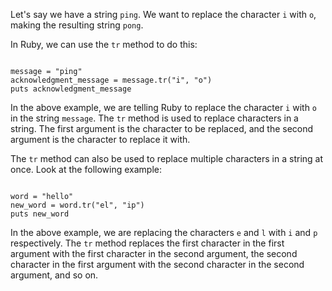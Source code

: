 Let's say we have a string `ping`. We want to replace the character `i` with `o`, making the resulting string `pong`.

In Ruby, we can use the `tr` method to do this:

<codeblock language="ruby" type="lesson">
<code>
message = "ping"
acknowledgment_message = message.tr("i", "o")
puts acknowledgment_message
</code>
</codeblock>

In the above example, we are telling Ruby to replace the character `i` with `o` in the string `message`. The `tr` method is used to replace characters in a string. The first argument is the character to be replaced, and the second argument is the character to replace it with.

The `tr` method can also be used to replace multiple characters in a string at once. Look at the following example:


<codeblock language="ruby" type="lesson">
<code>
word = "hello"
new_word = word.tr("el", "ip")
puts new_word
</code>
</codeblock>

In the above example, we are replacing the characters `e` and `l` with `i` and `p` respectively. The `tr` method replaces the first character in the first argument with the first character in the second argument, the second character in the first argument with the second character in the second argument, and so on.


